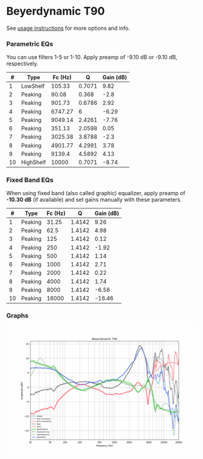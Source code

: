 # Beyerdynamic T90
See [usage instructions](https://github.com/jaakkopasanen/AutoEq#usage) for more options and info.

### Parametric EQs
You can use filters 1-5 or 1-10. Apply preamp of -9.10 dB or -9.10 dB, respectively.

|   # | Type      |   Fc (Hz) |      Q |   Gain (dB) |
|-----|-----------|-----------|--------|-------------|
|   1 | LowShelf  |    105.33 | 0.7071 |        9.82 |
|   2 | Peaking   |     90.08 | 0.368  |       -2.8  |
|   3 | Peaking   |    901.73 | 0.6786 |        2.92 |
|   4 | Peaking   |   6747.27 | 6      |       -6.29 |
|   5 | Peaking   |   9049.14 | 2.4261 |       -7.76 |
|   6 | Peaking   |    351.13 | 2.0598 |        0.05 |
|   7 | Peaking   |   3025.38 | 3.8788 |       -2.3  |
|   8 | Peaking   |   4901.77 | 4.2991 |        3.78 |
|   9 | Peaking   |   9139.4  | 4.5892 |        4.13 |
|  10 | HighShelf |  10000    | 0.7071 |       -8.74 |

### Fixed Band EQs
When using fixed band (also called graphic) equalizer, apply preamp of **-10.30 dB** (if available) and set gains manually with these parameters.

|   # | Type    |   Fc (Hz) |      Q |   Gain (dB) |
|-----|---------|-----------|--------|-------------|
|   1 | Peaking |     31.25 | 1.4142 |        9.26 |
|   2 | Peaking |     62.5  | 1.4142 |        4.98 |
|   3 | Peaking |    125    | 1.4142 |        0.12 |
|   4 | Peaking |    250    | 1.4142 |       -1.92 |
|   5 | Peaking |    500    | 1.4142 |        1.14 |
|   6 | Peaking |   1000    | 1.4142 |        2.71 |
|   7 | Peaking |   2000    | 1.4142 |        0.22 |
|   8 | Peaking |   4000    | 1.4142 |        1.74 |
|   9 | Peaking |   8000    | 1.4142 |       -6.58 |
|  10 | Peaking |  16000    | 1.4142 |      -16.46 |

### Graphs
![](./Beyerdynamic%20T90.png)
